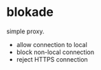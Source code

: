 # blokade

simple proxy.

- allow connection to local
- block non-local connection
- reject HTTPS connection
